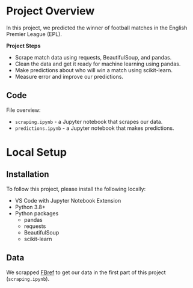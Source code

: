 # Project Overview

In this project, we predicted the winner of football matches in the English Premier League (EPL).  

**Project Steps**

* Scrape match data using requests, BeautifulSoup, and pandas.  
* Clean the data and get it ready for machine learning using pandas.
* Make predictions about who will win a match using scikit-learn.
* Measure error and improve our predictions.

## Code

File overview:

* `scraping.ipynb` - a Jupyter notebook that scrapes our data.
* `predictions.ipynb` - a Jupyter notebook that makes predictions.

# Local Setup

## Installation

To follow this project, please install the following locally:

* VS Code with Jupyter Notebook Extension
* Python 3.8+
* Python packages
    * pandas
    * requests
    * BeautifulSoup
    * scikit-learn
    
## Data

We scrapped [FBref](https://fbref.com/en/) to get our data in the first part of this project (`scraping.ipynb`).
